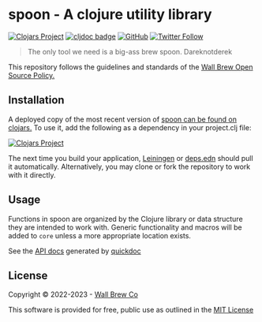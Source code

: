 # spoon - A clojure utility library

[![Clojars Project](https://img.shields.io/clojars/v/com.wallbrew/spoon.svg)](https://clojars.org/com.wallbrew/spoon)
[![cljdoc badge](https://cljdoc.org/badge/com.wallbrew/spoon)](https://cljdoc.org/d/com.wallbrew/spoon/CURRENT)
[![GitHub](https://img.shields.io/github/license/Wall-Brew-Co/spoon)](https://github.com/Wall-Brew-Co/spoon/blob/master/LICENSE)
[![Twitter Follow](https://img.shields.io/twitter/follow/WallBrew?style=social)](https://twitter.com/WallBrew)

> The only tool we need is a big-ass brew spoon.
> Dareknotderek

This repository follows the guidelines and standards of the [Wall Brew Open Source Policy.](https://github.com/Wall-Brew-Co/open-source "Our open source guidelines")

## Installation

A deployed copy of the most recent version of [spoon can be found on clojars.](https://clojars.org/com.wallbrew/spoon)
To use it, add the following as a dependency in your project.clj file:

[![Clojars Project](https://clojars.org/com.wallbrew/spoon/latest-version.svg)](https://clojars.org/com.wallbrew/spoon)

The next time you build your application, [Leiningen](https://leiningen.org/) or [deps.edn](https://clojure.org/guides/deps_and_cli) should pull it automatically.
Alternatively, you may clone or fork the repository to work with it directly.

## Usage

Functions in spoon are organized by the Clojure library or data structure they are intended to work with.
Generic functionality and macros will be added to `core` unless a more appropriate location exists.

See the [API docs](https://github.com/Wall-Brew-Co/spoon/blob/master/API.md) generated by [quickdoc](https://github.com/borkdude/quickdoc)

## License

Copyright © 2022-2023 - [Wall Brew Co](https://wallbrew.com/)

This software is provided for free, public use as outlined in the [MIT License](https://github.com/Wall-Brew-Co/spoon/blob/master/LICENSE)
